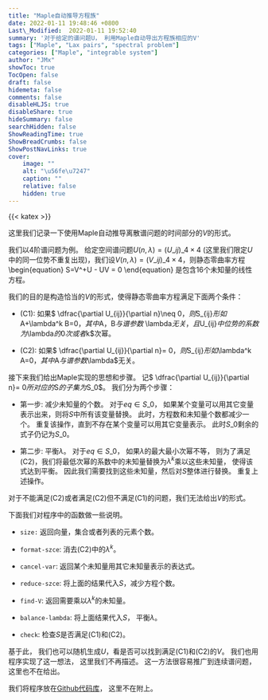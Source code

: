 ```yaml
---
title: "Maple自动推导方程族"
date: 2022-01-11 19:48:46 +0800
Last\_Modified:  2022-01-11 19:52:40
summary: '对于给定的谱问题U， 利用Maple自动导出方程族相应的V'
tags: ["Maple", "Lax pairs", "spectral problem"]
categories: ["Maple", "integrable system"]
author: "JMx"
showToc: true
TocOpen: false
draft: false
hidemeta: false
comments: false
disableHLJS: true 
disableShare: true
hideSummary: false
searchHidden: false
ShowReadingTime: true
ShowBreadCrumbs: false
ShowPostNavLinks: true
cover:
    image: ""  
    alt: "\u56fe\u7247"  
    caption: "" 
    relative: false 
    hidden: true 
---
```



{{< katex >}}


	
这里我们记录一下使用Maple自动推导离散谱问题的时间部分的$V$的形式。

我们以$4$阶谱问题为例。 给定空间谱问题$U(n, \lambda)=(U\_{ij})\_{4\times 4}$ (这里我们限定$U$中的同一位势不重复出现)，我们设$V(n, \lambda)=(V\_{ij})\_{4\times 4}$，则静态零曲率方程
\begin{equation}
	S=V^+U - UV = 0
\end{equation}
是包含$16$个未知量的线性方程。 

我们的目的是构造恰当的$V$的形式，使得静态零曲率方程满足下面两个条件：
- (C1): 如果$ \dfrac{\partial U\_{ij}}{\partial n}\neq 0$，则$S\_{ij}$形如$A+\lambda^k B=0$，其中$A，B$与谱参数$ \lambda$无关，且$U\_{ij}$中位势的系数为$\lambda$的$0$次或者$k$次幂。

- (C2): 如果$ \dfrac{\partial U\_{ij}}{\partial n}= 0$，则$S\_{ij}$形如$\lambda^k A=0$，其中$A$与谱参数$\lambda$无关。

接下来我们给出Maple实现的思想和步骤。 记$ \dfrac{\partial U\_{ij}}{\partial n}= 0$所对应的$S$的子集为$S\_0$。 我们分为两个步骤： 

- 第一步: 减少未知量的个数。 对于$eq\in S\_0$， 如果某个变量可以用其它变量表示出来，则将$S$中所有该变量替换。 此时，方程数和未知量个数都减少一个。 重复该操作，直到不存在某个变量可以用其它变量表示。 此时$S\_0$剩余的式子仍记为$S\_0$。

- 第二步: 平衡$\lambda$。 对于$eq\in S\_0$， 如果$\lambda$的最大最小次幂不等， 则为了满足(C2)，我们将最低次幂的系数中的未知量替换为$\lambda^k$乘以这些未知量， 使得该式达到平衡。 因此我们需要找到这些未知量，然后对$S$整体进行替换。 重复上述操作。


对于不能满足(C2)或者满足(C2)但不满足(C1)的问题，我们无法给出$V$的形式。

下面我们对程序中的函数做一些说明。

- `size:` 返回向量，集合或者列表的元素个数。

- `format-szce`: 消去(C2)中的$\lambda^k$。

- `cancel-var`: 返回某个未知量用其它未知量表示的表达式。

- `reduce-szce`: 将上面的结果代入$S$，减少方程个数。

- `find-V`: 返回需要乘以$\lambda^k$的未知量。

- `balance-lambda`: 将上面结果代入$S$， 平衡$\lambda$。

- `check`: 检查$S$是否满足(C1)和(C2)。


基于此， 我们也可以随机生成$U$，看是否可以找到满足(C1)和(C2)的$V$。 我们也用程序实现了这一想法， 这里我们不再描述。 这一方法很容易推广到连续谱问题，这里也不在给出。

我们将程序放在[Github代码库](https://github.com/jiandandaoxingfu/derive-hierarchy-V)， 这里不在附上。
